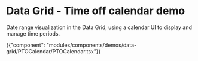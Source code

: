 # Data Grid - Time off calendar demo

<p class="description">Date range visualization in the Data Grid, using a calendar UI to display and manage time periods.</p>

{{"component": "modules/components/demos/data-grid/PTOCalendar/PTOCalendar.tsx"}}
